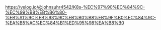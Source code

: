 https://velog.io/@johnsuhr4542/K8s-%EC%97%90%EC%84%9C-%EC%99%B8%EB%B6%80-%EB%A1%9C%EB%93%9C%EB%B0%B8%EB%9F%B0%EC%84%9C-%EA%B5%AC%EC%84%B1%ED%95%98%EA%B8%B0